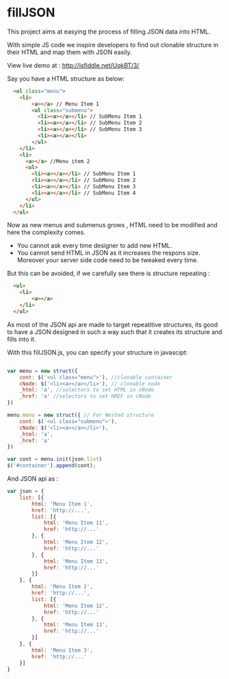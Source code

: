 fillJSON
========

This project aims at easying the process of filling JSON data into HTML. 

With simple JS code we inspire developers to find out clonable structure in their HTML and map them with JSON easily.

View live demo at : http://jsfiddle.net/UqkBT/3/


Say you have a HTML structure as below:

```html
  <ul class="menu">
    <li>
        <a></a> // Menu Item 1
        <ul class="submenu">
          <li><a></a></li> // SubMenu Item 1
          <li><a></a></li> // SubMenu Item 2
          <li><a></a></li> // SubMenu Item 3
          <li><a></a></li>
        </ul>
    </li>
    <li>
      <a></a> //Menu item 2
      <ul>
        <li><a></a></li> // SubMenu Item 1
        <li><a></a></li> // SubMenu Item 2
        <li><a></a></li> // SubMenu Item 3
        <li><a></a></li> // SubMenu Item 4
      </ul>
    </li>
  </ul>
```
Now as new menus and submenus grows , HTML need to be modified and here the complexity comes.


 * You cannot ask every time designer to add new HTML.
 * You cannot send HTML in JSON as it increases the respons size. Moreover your server side code need to be tweaked every time.
 

But this can be avoided, if we carefully see there is structure repeating : 

```html
  <ul>
    <li>
        <a></a>
    </li>
  </ul>
```

As most of the JSON api are made to target repeatitive structures, its good to have a JSON designed in such a way such that it creates its structure and fills into it.


With this fillJSON.js, you can specify your structure in javascipt:

```javascript

var menu = new struct({
    cont: $('<ul class="menu">'), //clonable container
    cNode: $('<li><a></a></li>'), // clonable node
    _html: 'a', //selectors to set HTML in cNode
    _href: 'a' //selectors to set HREF in cNode
})

menu.menu = new struct({ // For Nested structure 
    cont: $('<ul class="submenu">'),
    cNode: $('<li><a></a></li>'),
    _html: 'a',
    _href: 'a'
})

var cont = menu.init(json.list)
$('#container').append(cont);

```

And JSON api as : 

```javascript
var json = {
    list: [{
        html: 'Menu Item 1',
        href: 'http://...',
        list: [{
            html: 'Menu Item 11',
            href: 'http://...'
        }, {
            html: 'Menu Item 12',
            href: 'http://...'
        }, {
            html: 'Menu Item 13',
            href: 'http://...'
        }]
    }, {
        html: 'Menu Item 2',
        href: 'http://...',
        list: [{
            html: 'Menu Item 12',
            href: 'http://...'
        }, {
            html: 'Menu Item 13',
            href: 'http://...'
        }]
    }, {
        html: 'Menu Item 3',
        href: 'http://...'
    }]
}
```



